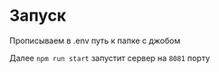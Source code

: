 # Запуск

Прописываем в .env путь к папке с джобом

Далее `npm run start` запустит сервер на `8081` порту